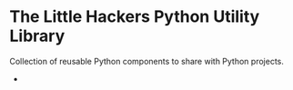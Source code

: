 # The Little Hackers Python Utility Library
Collection of reusable Python components to share with Python projects.

- 
